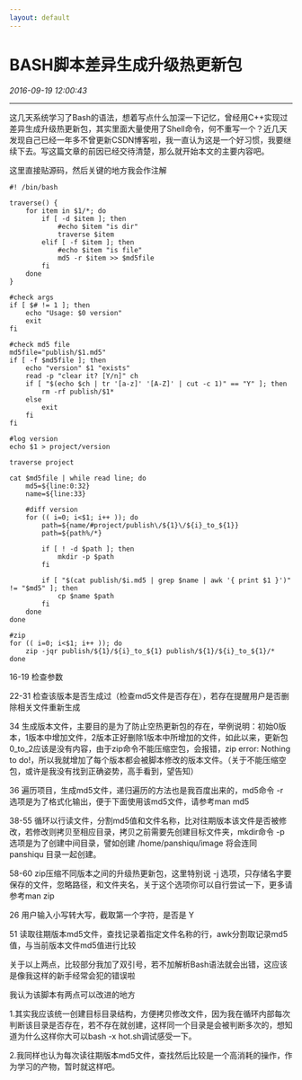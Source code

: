 ```yaml
---
layout: default
---
```


# BASH脚本差异生成升级热更新包
_2016-09-19 12:00:43_

* * *

这几天系统学习了Bash的语法，想着写点什么加深一下记忆，曾经用C++实现过差异生成升级热更新包，其实里面大量使用了Shell命令，何不重写一个？近几天发现自己已经一年多不曾更新CSDN博客啦，我一直认为这是一个好习惯，我要继续下去。写这篇文章的前因已经交待清楚，那么就开始本文的主要内容吧。

这里直接贴源码，然后关键的地方我会作注解

```
#! /bin/bash

traverse() {
	for item in $1/*; do
		if [ -d $item ]; then
			#echo $item "is dir"
			traverse $item
		elif [ -f $item ]; then
			#echo $item "is file"
			md5 -r $item >> $md5file
		fi
	done
}

#check args
if [ $# != 1 ]; then
	echo "Usage: $0 version"
	exit
fi

#check md5 file
md5file="publish/$1.md5"
if [ -f $md5file ]; then
	echo "version" $1 "exists"
	read -p "clear it? [Y/n]" ch
	if [ "$(echo $ch | tr '[a-z]' '[A-Z]' | cut -c 1)" == "Y" ]; then
		rm -rf publish/$1*
	else
		exit
	fi
fi

#log version
echo $1 > project/version

traverse project

cat $md5file | while read line; do
	md5=${line:0:32}
	name=${line:33}

	#diff version
	for (( i=0; i<$1; i++ )); do
		path=${name/#project/publish\/${1}\/${i}_to_${1}}
		path=${path%/*}

		if [ ! -d $path ]; then
			mkdir -p $path
		fi

		if [ "$(cat publish/$i.md5 | grep $name | awk '{ print $1 }')" != "$md5" ]; then
			cp $name $path
		fi
	done
done

#zip
for (( i=0; i<$1; i++ )); do
	zip -jqr publish/${1}/${i}_to_${1} publish/${1}/${i}_to_${1}/*
done
```

16-19 检查参数

22-31 检查该版本是否生成过（检查md5文件是否存在），若存在提醒用户是否删除相关文件重新生成

34 生成版本文件，主要目的是为了防止空热更新包的存在，举例说明：初始0版本，1版本中增加文件，2版本正好删除1版本中所增加的文件，如此以来，更新包0_to_2应该是没有内容，由于zip命令不能压缩空包，会报错，zip error: Nothing to do!，所以我就增加了每个版本都会被脚本修改的版本文件。（关于不能压缩空包，或许是我没有找到正确姿势，高手看到，望告知）

36 遍历项目，生成md5文件，递归遍历的方法也是我百度出来的，md5命令 -r 选项是为了格式化输出，便于下面使用该md5文件，请参考man md5

38-55 循环以行读文件，分割md5值和文件名称，比对往期版本该文件是否被修改，若修改则拷贝至相应目录，拷贝之前需要先创建目标文件夹，mkdir命令 -p 选项是为了创建中间目录，譬如创建 /home/panshiqu/image 将会连同 panshiqu 目录一起创建。

58-60 zip压缩不同版本之间的升级热更新包，这里特别说 -j 选项，只存储名字要保存的文件，忽略路径，和文件夹名，关于这个选项你可以自行尝试一下，更多请参考man zip

26 用户输入小写转大写，截取第一个字符，是否是 Y

51 读取往期版本md5文件，查找记录着指定文件名称的行，awk分割取记录md5值，与当前版本文件md5值进行比较

关于以上两点，比较部分我加了双引号，若不加解析Bash语法就会出错，这应该是像我这样的新手经常会犯的错误啦

我认为该脚本有两点可以改进的地方

1.其实我应该统一创建目标目录结构，方便拷贝修改文件，因为我在循环内部每次判断该目录是否存在，若不存在就创建，这样同一个目录是会被判断多次的，想知道为什么这样你大可以bash -x hot.sh调试感受一下。

2.我同样也认为每次读往期版本md5文件，查找然后比较是一个高消耗的操作，作为学习的产物，暂时就这样吧。
